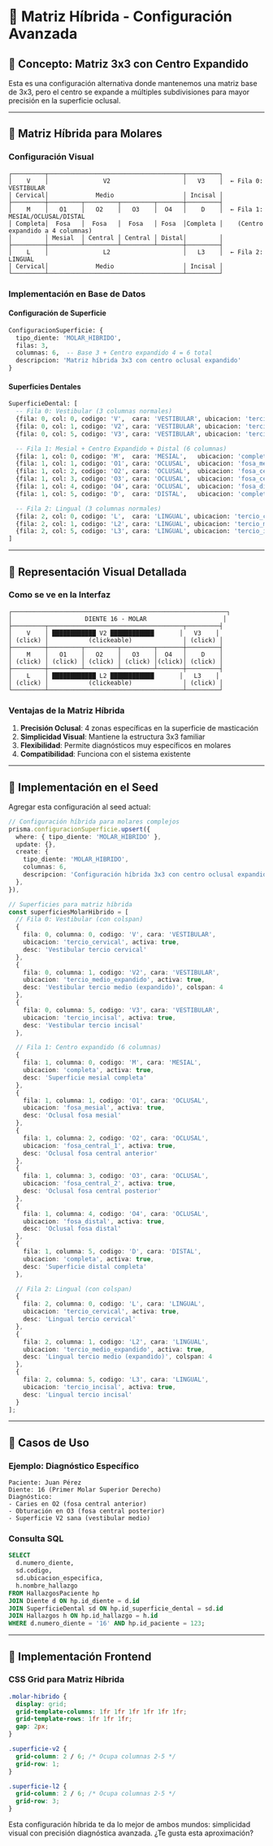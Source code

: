 # 🎨 Matriz Híbrida - Configuración Avanzada

## 🎯 Concepto: Matriz 3x3 con Centro Expandido

Esta es una configuración alternativa donde mantenemos una matriz base de 3x3, pero el centro se expande a múltiples subdivisiones para mayor precisión en la superficie oclusal.

---

## 🦷 Matriz Híbrida para Molares

### Configuración Visual

```
┌─────────┬─────────────────────────────────────┬─────────┐
│    V    │               V2                    │   V3    │  ← Fila 0: VESTIBULAR
│ Cervical│             Medio                   │ Incisal │
├─────────┼─────────┬─────────┬─────────┬───────┼─────────┤
│    M    │   O1    │   O2    │   O3    │  O4   │    D    │  ← Fila 1: MESIAL/OCLUSAL/DISTAL
│ Completa│  Fosa   │  Fosa   │  Fosa   │ Fosa  │Completa │    (Centro expandido a 4 columnas)
│         │ Mesial  │ Central │ Central │ Distal│         │
├─────────┼─────────┴─────────┴─────────┴───────┼─────────┤
│    L    │               L2                    │   L3    │  ← Fila 2: LINGUAL
│ Cervical│             Medio                   │ Incisal │
└─────────┴─────────────────────────────────────┴─────────┘
```

### Implementación en Base de Datos

#### Configuración de Superficie

```sql
ConfiguracionSuperficie: {
  tipo_diente: 'MOLAR_HIBRIDO',
  filas: 3,
  columnas: 6,  -- Base 3 + Centro expandido 4 = 6 total
  descripcion: 'Matriz híbrida 3x3 con centro oclusal expandido'
}
```

#### Superficies Dentales

```sql
SuperficieDental: [
  -- Fila 0: Vestibular (3 columnas normales)
  {fila: 0, col: 0, codigo: 'V',  cara: 'VESTIBULAR', ubicacion: 'tercio_cervical'},
  {fila: 0, col: 1, codigo: 'V2', cara: 'VESTIBULAR', ubicacion: 'tercio_medio', colspan: 4},
  {fila: 0, col: 5, codigo: 'V3', cara: 'VESTIBULAR', ubicacion: 'tercio_incisal'},

  -- Fila 1: Mesial + Centro Expandido + Distal (6 columnas)
  {fila: 1, col: 0, codigo: 'M',  cara: 'MESIAL',   ubicacion: 'completa'},
  {fila: 1, col: 1, codigo: 'O1', cara: 'OCLUSAL',  ubicacion: 'fosa_mesial'},
  {fila: 1, col: 2, codigo: 'O2', cara: 'OCLUSAL',  ubicacion: 'fosa_central_1'},
  {fila: 1, col: 3, codigo: 'O3', cara: 'OCLUSAL',  ubicacion: 'fosa_central_2'},
  {fila: 1, col: 4, codigo: 'O4', cara: 'OCLUSAL',  ubicacion: 'fosa_distal'},
  {fila: 1, col: 5, codigo: 'D',  cara: 'DISTAL',   ubicacion: 'completa'},

  -- Fila 2: Lingual (3 columnas normales)
  {fila: 2, col: 0, codigo: 'L',  cara: 'LINGUAL', ubicacion: 'tercio_cervical'},
  {fila: 2, col: 1, codigo: 'L2', cara: 'LINGUAL', ubicacion: 'tercio_medio', colspan: 4},
  {fila: 2, col: 5, codigo: 'L3', cara: 'LINGUAL', ubicacion: 'tercio_incisal'}
]
```

---

## 🎨 Representación Visual Detallada

### Como se ve en la Interfaz

```
┌───────────────────────────────────────────────────────────┐
│                    DIENTE 16 - MOLAR                     │
├─────────┬─────────────────────────────────────┬─────────┤
│    V    │ ████████████ V2 ████████████       │   V3    │
│ (click) │           (clickeable)              │ (click) │
├─────────┼─────────┬─────────┬─────────┬───────┼─────────┤
│    M    │   O1    │   O2    │   O3    │  O4   │    D    │
│ (click) │ (click) │ (click) │ (click) │(click)│ (click) │
├─────────┼─────────┴─────────┴─────────┴───────┼─────────┤
│    L    │ ████████████ L2 ████████████       │   L3    │
│ (click) │           (clickeable)              │ (click) │
└─────────┴─────────────────────────────────────┴─────────┘
```

### Ventajas de la Matriz Híbrida

1. **Precisión Oclusal**: 4 zonas específicas en la superficie de masticación
2. **Simplicidad Visual**: Mantiene la estructura 3x3 familiar
3. **Flexibilidad**: Permite diagnósticos muy específicos en molares
4. **Compatibilidad**: Funciona con el sistema existente

---

## 🔧 Implementación en el Seed

Agregar esta configuración al seed actual:

```typescript
// Configuración híbrida para molares complejos
prisma.configuracionSuperficie.upsert({
  where: { tipo_diente: 'MOLAR_HIBRIDO' },
  update: {},
  create: {
    tipo_diente: 'MOLAR_HIBRIDO',
    columnas: 6,
    descripcion: 'Configuración híbrida 3x3 con centro oclusal expandido (4 zonas)',
  },
}),

// Superficies para matriz híbrida
const superficiesMolarHibrido = [
  // Fila 0: Vestibular (con colspan)
  {
    fila: 0, columna: 0, codigo: 'V', cara: 'VESTIBULAR',
    ubicacion: 'tercio_cervical', activa: true,
    desc: 'Vestibular tercio cervical'
  },
  {
    fila: 0, columna: 1, codigo: 'V2', cara: 'VESTIBULAR',
    ubicacion: 'tercio_medio_expandido', activa: true,
    desc: 'Vestibular tercio medio (expandido)', colspan: 4
  },
  {
    fila: 0, columna: 5, codigo: 'V3', cara: 'VESTIBULAR',
    ubicacion: 'tercio_incisal', activa: true,
    desc: 'Vestibular tercio incisal'
  },

  // Fila 1: Centro expandido (6 columnas)
  {
    fila: 1, columna: 0, codigo: 'M', cara: 'MESIAL',
    ubicacion: 'completa', activa: true,
    desc: 'Superficie mesial completa'
  },
  {
    fila: 1, columna: 1, codigo: 'O1', cara: 'OCLUSAL',
    ubicacion: 'fosa_mesial', activa: true,
    desc: 'Oclusal fosa mesial'
  },
  {
    fila: 1, columna: 2, codigo: 'O2', cara: 'OCLUSAL',
    ubicacion: 'fosa_central_1', activa: true,
    desc: 'Oclusal fosa central anterior'
  },
  {
    fila: 1, columna: 3, codigo: 'O3', cara: 'OCLUSAL',
    ubicacion: 'fosa_central_2', activa: true,
    desc: 'Oclusal fosa central posterior'
  },
  {
    fila: 1, columna: 4, codigo: 'O4', cara: 'OCLUSAL',
    ubicacion: 'fosa_distal', activa: true,
    desc: 'Oclusal fosa distal'
  },
  {
    fila: 1, columna: 5, codigo: 'D', cara: 'DISTAL',
    ubicacion: 'completa', activa: true,
    desc: 'Superficie distal completa'
  },

  // Fila 2: Lingual (con colspan)
  {
    fila: 2, columna: 0, codigo: 'L', cara: 'LINGUAL',
    ubicacion: 'tercio_cervical', activa: true,
    desc: 'Lingual tercio cervical'
  },
  {
    fila: 2, columna: 1, codigo: 'L2', cara: 'LINGUAL',
    ubicacion: 'tercio_medio_expandido', activa: true,
    desc: 'Lingual tercio medio (expandido)', colspan: 4
  },
  {
    fila: 2, columna: 5, codigo: 'L3', cara: 'LINGUAL',
    ubicacion: 'tercio_incisal', activa: true,
    desc: 'Lingual tercio incisal'
  }
];
```

---

## 🎯 Casos de Uso

### Ejemplo: Diagnóstico Específico

```
Paciente: Juan Pérez
Diente: 16 (Primer Molar Superior Derecho)
Diagnóstico:
- Caries en O2 (fosa central anterior)
- Obturación en O3 (fosa central posterior)
- Superficie V2 sana (vestibular medio)
```

### Consulta SQL

```sql
SELECT
  d.numero_diente,
  sd.codigo,
  sd.ubicacion_especifica,
  h.nombre_hallazgo
FROM HallazgosPaciente hp
JOIN Diente d ON hp.id_diente = d.id
JOIN SuperficieDental sd ON hp.id_superficie_dental = sd.id
JOIN Hallazgos h ON hp.id_hallazgo = h.id
WHERE d.numero_diente = '16' AND hp.id_paciente = 123;
```

---

## 🚀 Implementación Frontend

### CSS Grid para Matriz Híbrida

```css
.molar-hibrido {
  display: grid;
  grid-template-columns: 1fr 1fr 1fr 1fr 1fr 1fr;
  grid-template-rows: 1fr 1fr 1fr;
  gap: 2px;
}

.superficie-v2 {
  grid-column: 2 / 6; /* Ocupa columnas 2-5 */
  grid-row: 1;
}

.superficie-l2 {
  grid-column: 2 / 6; /* Ocupa columnas 2-5 */
  grid-row: 3;
}
```

Esta configuración híbrida te da lo mejor de ambos mundos: simplicidad visual con precisión diagnóstica avanzada. ¿Te gusta esta aproximación?
